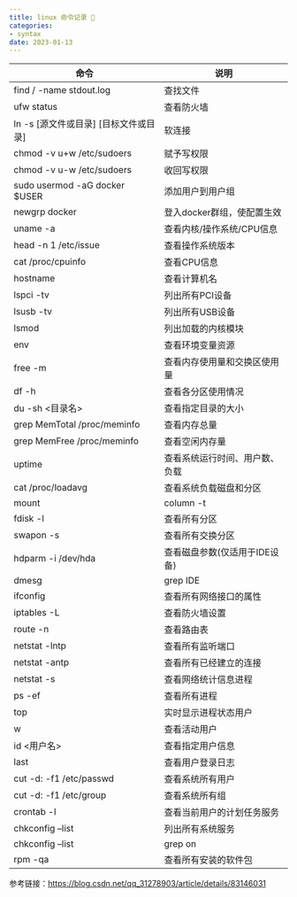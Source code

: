 ```yaml
---
title: linux 命令记录 🙈
categories:
- syntax
date: 2023-01-13
---
```


| 命令 | 说明 |
|------|-----|
| find / -name stdout.log | 查找文件 |
| ufw status | 查看防火墙 |
| ln  -s  [源文件或目录]  [目标文件或目录] | 软连接 |
| chmod -v u+w /etc/sudoers | 赋予写权限 |
| chmod -v u-w /etc/sudoers | 收回写权限 |
| sudo usermod -aG docker $USER | 添加用户到用户组 |
| newgrp docker | 登入docker群组，使配置生效 |
| uname -a | 查看内核/操作系统/CPU信息 |
| head -n 1 /etc/issue | 查看操作系统版本 |
| cat /proc/cpuinfo | 查看CPU信息 |
| hostname | 查看计算机名 |
| lspci -tv | 列出所有PCI设备 |
| lsusb -tv | 列出所有USB设备 |
| lsmod | 列出加载的内核模块 |
| env | 查看环境变量资源 |
| free -m | 查看内存使用量和交换区使用量 |
| df -h | 查看各分区使用情况 |
| du -sh <目录名> | 查看指定目录的大小 |
| grep MemTotal /proc/meminfo | 查看内存总量 |
| grep MemFree /proc/meminfo | 查看空闲内存量 |
| uptime | 查看系统运行时间、用户数、负载 |
| cat /proc/loadavg | 查看系统负载磁盘和分区 |
| mount | column -t | 查看挂接的分区状态 |
| fdisk -l | 查看所有分区 |
| swapon -s | 查看所有交换分区 |
| hdparm -i /dev/hda | 查看磁盘参数(仅适用于IDE设备) |
| dmesg | grep IDE | 查看启动时IDE设备检测状况网络 |
| ifconfig | 查看所有网络接口的属性 |
| iptables -L | 查看防火墙设置 |
| route -n | 查看路由表 |
| netstat -lntp | 查看所有监听端口 |
| netstat -antp | 查看所有已经建立的连接 |
| netstat -s | 查看网络统计信息进程 |
| ps -ef | 查看所有进程 |
| top | 实时显示进程状态用户 |
| w | 查看活动用户 |
| id <用户名> | 查看指定用户信息 |
| last | 查看用户登录日志 |
| cut -d: -f1 /etc/passwd | 查看系统所有用户 |
| cut -d: -f1 /etc/group | 查看系统所有组 |
| crontab -l | 查看当前用户的计划任务服务 |
| chkconfig –list | 列出所有系统服务 |
| chkconfig –list | grep on | 列出所有启动的系统服务程序 |
| rpm -qa | 查看所有安装的软件包
参考链接：<https://blog.csdn.net/qq_31278903/article/details/83146031>
